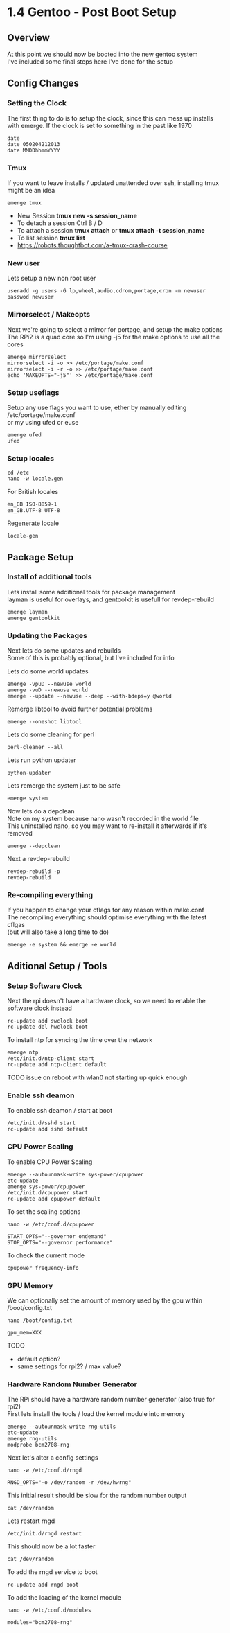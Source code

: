 # 1.4 Gentoo - Post Boot Setup

## Overview

At this point we should now be booted into the new gentoo system <br />
I've included some final steps here I've done for the setup

## Config Changes

### Setting the Clock

The first thing to do is to setup the clock, since this can mess up installs with emerge. 
If the clock is set to something in the past like 1970

    date
    date 050204212013
    date MMDDhhmmYYYY

### Tmux

If you want to leave installs / updated unattended over ssh, installing tmux might be an idea

    emerge tmux

* New Session **tmux new -s session_name**
* To detach a session Ctrl B / D
* To attach a session **tmux attach** or **tmux attach -t session_name**
* To list session **tmux list**
* https://robots.thoughtbot.com/a-tmux-crash-course

### New user

Lets setup a new non root user

    useradd -g users -G lp,wheel,audio,cdrom,portage,cron -m newuser
    passwod newuser

### Mirrorselect / Makeopts

Next we're going to select a mirror for portage, and setup the make options <br />
The RPi2 is a quad core so I'm using -j5 for the make options to use all the cores

    emerge mirrorselect
    mirrorselect -i -o >> /etc/portage/make.conf
    mirrorselect -i -r -o >> /etc/portage/make.conf
    echo 'MAKEOPTS="-j5"' >> /etc/portage/make.conf

### Setup useflags

Setup any use flags you want to use, ether by manually editing /etc/portage/make.conf <br />
or my using ufed or euse

    emerge ufed
    ufed

### Setup locales

    cd /etc
    nano -w locale.gen

For British locales

    en_GB ISO-8859-1
    en_GB.UTF-8 UTF-8

Regenerate locale

    locale-gen

## Package Setup

### Install of additional tools

Lets install some additional tools for package management <br />
layman is useful for overlays, and gentoolkit is usefull for revdep-rebuild

    emerge layman
    emerge gentoolkit

### Updating the Packages

Next lets do some updates and rebuilds <br />
Some of this is probably optional, but I've included for info

Lets do some world updates

    emerge -vpuD --newuse world
    emerge -vuD --newuse world
    emerge --update --newuse --deep --with-bdeps=y @world

Remerge libtool to avoid further potential problems
  
    emerge --oneshot libtool

Lets do some cleaning for perl

    perl-cleaner --all

Lets run python updater

    python-updater

Lets remerge the system just to be safe

    emerge system

Now lets do a depclean <br />
Note on my system because nano wasn't recorded in the world file <br />
This uninstalled nano, so you may want to re-install it afterwards if it's removed

    emerge --depclean

Next a revdep-rebuild

    revdep-rebuild -p
    revdep-rebuild

### Re-compiling everything

If you happen to change your cflags for any reason within make.conf <br />
The recompiling everything should optimise everything with the latest cflgas <br />
(but will also take a long time to do)

    emerge -e system && emerge -e world

## Aditional Setup / Tools

### Setup Software Clock

Next the rpi doesn't have a hardware clock, so we need to enable the software clock instead

    rc-update add swclock boot
    rc-update del hwclock boot

To install ntp for syncing the time over the network

    emerge ntp
    /etc/init.d/ntp-client start
    rc-update add ntp-client default

TODO issue on reboot with wlan0 not starting up quick enough

### Enable ssh deamon

To enable ssh deamon / start at boot

    /etc/init.d/sshd start
    rc-update add sshd default

### CPU Power Scaling

To enable CPU Power Scaling

    emerge --autounmask-write sys-power/cpupower
    etc-update
    emerge sys-power/cpupower
    /etc/init.d/cpupower start
    rc-update add cpupower default

To set the scaling options

    nano -w /etc/conf.d/cpupower

    START_OPTS="--governor ondemand"
    STOP_OPTS="--governor performance"

To check the current mode

    cpupower frequency-info

### GPU Memory

We can optionally set the amount of memory used by the gpu within /boot/config.txt

    nano /boot/config.txt

    gpu_mem=XXX


TODO
 
* default option?
* same settings for rpi2? / max value?


### Hardware Random Number Generator

The RPi should have a hardware random number generator (also true for rpi2) <br />
First lets install the tools / load the kernel module into memory

    emerge --autounmask-write rng-utils
    etc-update
    emerge rng-utils
    modprobe bcm2708-rng

Next let's alter a config settings

    nano -w /etc/conf.d/rngd

    RNGD_OPTS="-o /dev/random -r /dev/hwrng"

This initial result should be slow for the random number output

    cat /dev/random

Lets restart rngd

    /etc/init.d/rngd restart

This should now be a lot faster

    cat /dev/random

To add the rngd service to boot

    rc-update add rngd boot

To add the loading of the kernel module

    nano -w /etc/conf.d/modules

    modules="bcm2708-rng"

